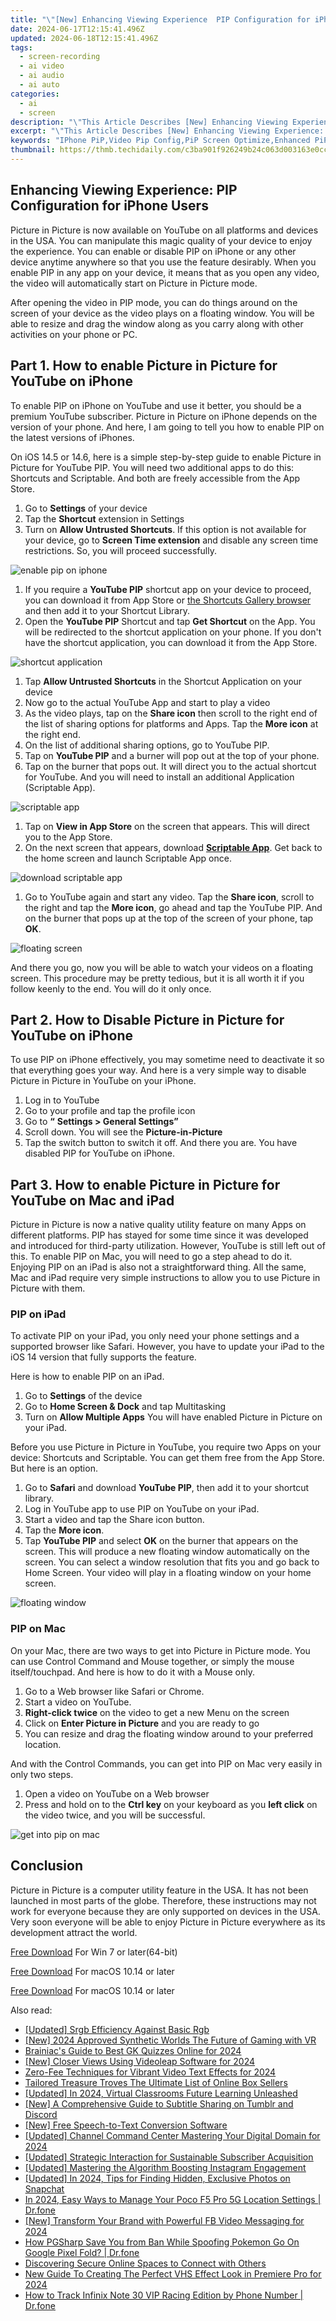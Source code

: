 ```yaml
---
title: "\"[New] Enhancing Viewing Experience  PIP Configuration for iPhone Users\""
date: 2024-06-17T12:15:41.496Z
updated: 2024-06-18T12:15:41.496Z
tags: 
  - screen-recording
  - ai video
  - ai audio
  - ai auto
categories: 
  - ai
  - screen
description: "\"This Article Describes [New] Enhancing Viewing Experience: PIP Configuration for iPhone Users\""
excerpt: "\"This Article Describes [New] Enhancing Viewing Experience: PIP Configuration for iPhone Users\""
keywords: "IPhone PiP,Video Pip Config,PiP Screen Optimize,Enhanced PiP Display,Mobile PIP Settings,IPhone Viewing PIP,User Interface PIP iOS"
thumbnail: https://thmb.techidaily.com/c3ba901f926249b24c063d003163e0cc5d148f0772ca21d903055c2189241e19.jpg
---
```


## Enhancing Viewing Experience: PIP Configuration for iPhone Users

Picture in Picture is now available on YouTube on all platforms and devices in the USA. You can manipulate this magic quality of your device to enjoy the experience. You can enable or disable PIP on iPhone or any other device anytime anywhere so that you use the feature desirably. When you enable PIP in any app on your device, it means that as you open any video, the video will automatically start on Picture in Picture mode.

After opening the video in PIP mode, you can do things around on the screen of your device as the video plays on a floating window. You will be able to resize and drag the window along as you carry along with other activities on your phone or PC.

## Part 1\. How to enable Picture in Picture for YouTube on iPhone

To enable PIP on iPhone on YouTube and use it better, you should be a premium YouTube subscriber. Picture in Picture on iPhone depends on the version of your phone. And here, I am going to tell you how to enable PIP on the latest versions of iPhones.

On iOS 14.5 or 14.6, here is a simple step-by-step guide to enable Picture in Picture for YouTube PIP. You will need two additional apps to do this: Shortcuts and Scriptable. And both are freely accessible from the App Store.

1. Go to **Settings** of your device
2. Tap the **Shortcut** extension in Settings
3. Turn on **Allow Untrusted Shortcuts**. If this option is not available for your device, go to **Screen Time extension** and disable any screen time restrictions. So, you will proceed successfully.

![enable pip on iphone](https://images.wondershare.com/filmora/article-images/2022/07/picture-in-picture-for-youtube-on-iphone-1.jpg)

1. If you require a **YouTube PIP** shortcut app on your device to proceed, you can download it from App Store or [the Shortcuts Gallery browser](https://shortcutsgallery.com/shortcuts/youtube-pip/) and then add it to your Shortcut Library.
2. Open the **YouTube PIP** Shortcut and tap **Get Shortcut** on the App. You will be redirected to the shortcut application on your phone. If you don't have the shortcut application, you can download it from the App Store.

![shortcut application](https://images.wondershare.com/filmora/article-images/2022/07/picture-in-picture-for-youtube-on-iphone-2.jpg)

1. Tap **Allow Untrusted Shortcuts** in the Shortcut Application on your device
2. Now go to the actual YouTube App and start to play a video
3. As the video plays, tap on the **Share icon** then scroll to the right end of the list of sharing options for platforms and Apps. Tap the **More icon** at the right end.
4. On the list of additional sharing options, go to YouTube PIP.
5. Tap on **YouTube PIP** and a burner will pop out at the top of your phone.
6. Tap on the burner that pops out. It will direct you to the actual shortcut for YouTube. And you will need to install an additional Application (Scriptable App).

![scriptable app](https://images.wondershare.com/filmora/article-images/2022/07/picture-in-picture-for-youtube-on-iphone-3.jpg)

1. Tap on **View in App Store** on the screen that appears. This will direct you to the App Store.
2. On the next screen that appears, download [**Scriptable App**](https://apps.apple.com/us/app/scriptable/id1405459188). Get back to the home screen and launch Scriptable App once.

![download scriptable app](https://images.wondershare.com/filmora/article-images/2022/07/picture-in-picture-for-youtube-on-iphone-4.jpg)

1. Go to YouTube again and start any video. Tap the **Share icon**, scroll to the right and tap the **More icon**, go ahead and tap the YouTube PIP. And on the burner that pops up at the top of the screen of your phone, tap **OK**.

![floating screen](https://images.wondershare.com/filmora/article-images/2022/07/picture-in-picture-for-youtube-on-iphone-5.jpg)

And there you go, now you will be able to watch your videos on a floating screen. This procedure may be pretty tedious, but it is all worth it if you follow keenly to the end. You will do it only once.

## Part 2\. How to Disable Picture in Picture for YouTube on iPhone

To use PIP on iPhone effectively, you may sometime need to deactivate it so that everything goes your way. And here is a very simple way to disable Picture in Picture in YouTube on your iPhone.

1. Log in to YouTube
2. Go to your profile and tap the profile icon
3. Go to **“** **Settings > General Settings”**
4. Scroll down. You will see the **Picture-in-Picture**
5. Tap the switch button to switch it off. And there you are. You have disabled PIP for YouTube on iPhone.

## Part 3\. How to enable Picture in Picture for YouTube on Mac and iPad

Picture in Picture is now a native quality utility feature on many Apps on different platforms. PIP has stayed for some time since it was developed and introduced for third-party utilization. However, YouTube is still left out of this. To enable PIP on Mac, you will need to go a step ahead to do it. Enjoying PIP on an iPad is also not a straightforward thing. All the same, Mac and iPad require very simple instructions to allow you to use Picture in Picture with them.

### PIP on iPad

To activate PIP on your iPad, you only need your phone settings and a supported browser like Safari. However, you have to update your iPad to the iOS 14 version that fully supports the feature.

Here is how to enable PIP on an iPad.

1. Go to **Settings** of the device
2. Go to **Home Screen & Dock** and tap Multitasking
3. Turn on **Allow Multiple Apps** You will have enabled Picture in Picture on your iPad.

Before you use Picture in Picture in YouTube, you require two Apps on your device: Shortcuts and Scriptable. You can get them free from the App Store. But here is an option.

1. Go to **Safari** and download **YouTube PIP**, then add it to your shortcut library.
2. Log in YouTube app to use PIP on YouTube on your iPad.
3. Start a video and tap the Share icon button.
4. Tap the **More icon**.
5. Tap **YouTube PIP** and select **OK** on the burner that appears on the screen. This will produce a new floating window automatically on the screen. You can select a window resolution that fits you and go back to Home Screen. Your video will play in a floating window on your home screen.

![floating window](https://images.wondershare.com/filmora/article-images/2022/07/picture-in-picture-for-youtube-on-iphone-6.jpg)

### PIP on Mac

On your Mac, there are two ways to get into Picture in Picture mode. You can use Control Command and Mouse together, or simply the mouse itself/touchpad. And here is how to do it with a Mouse only.

1. Go to a Web browser like Safari or Chrome.
2. Start a video on YouTube.
3. **Right-click twice** on the video to get a new Menu on the screen
4. Click on **Enter Picture in Picture** and you are ready to go
5. You can resize and drag the floating window around to your preferred location.

And with the Control Commands, you can get into PIP on Mac very easily in only two steps.

1. Open a video on YouTube on a Web browser
2. Press and hold on to the **Ctrl key** on your keyboard as you **left click** on the video twice, and you will be successful.

![get into pip on mac](https://images.wondershare.com/filmora/article-images/2022/07/picture-in-picture-for-youtube-on-iphone-7.jpg)

## Conclusion

Picture in Picture is a computer utility feature in the USA. It has not been launched in most parts of the globe. Therefore, these instructions may not work for everyone because they are only supported on devices in the USA. Very soon everyone will be able to enjoy Picture in Picture everywhere as its development attract the world.

[Free Download](https://tools.techidaily.com/wondershare/filmora/download/) For Win 7 or later(64-bit)

[Free Download](https://tools.techidaily.com/wondershare/filmora/download/) For macOS 10.14 or later

[Free Download](https://tools.techidaily.com/wondershare/filmora/download/) For macOS 10.14 or later

<ins class="adsbygoogle"
     style="display:block"
     data-ad-format="autorelaxed"
     data-ad-client="ca-pub-7571918770474297"
     data-ad-slot="1223367746"></ins>

<ins class="adsbygoogle"
     style="display:block"
     data-ad-format="autorelaxed"
     data-ad-client="ca-pub-7571918770474297"
     data-ad-slot="1223367746"></ins>



<ins class="adsbygoogle"
     style="display:block"
     data-ad-client="ca-pub-7571918770474297"
     data-ad-slot="8358498916"
     data-ad-format="auto"
     data-full-width-responsive="true"></ins>


<span class="atpl-alsoreadstyle">Also read:</span>
<div><ul>
<li><a href="https://fox-cloud.techidaily.com/updated-srgb-efficiency-against-basic-rgb/"><u>[Updated] Srgb Efficiency Against Basic Rgb</u></a></li>
<li><a href="https://fox-cloud.techidaily.com/new-2024-approved-synthetic-worlds-the-future-of-gaming-with-vr/"><u>[New] 2024 Approved  Synthetic Worlds  The Future of Gaming with VR</u></a></li>
<li><a href="https://fox-cloud.techidaily.com/brainiacs-guide-to-best-gk-quizzes-online-for-2024/"><u>Brainiac's Guide to Best GK Quizzes Online for 2024</u></a></li>
<li><a href="https://fox-cloud.techidaily.com/new-closer-views-using-videoleap-software-for-2024/"><u>[New] Closer Views Using Videoleap Software for 2024</u></a></li>
<li><a href="https://fox-cloud.techidaily.com/zero-fee-techniques-for-vibrant-video-text-effects-for-2024/"><u>Zero-Fee Techniques for Vibrant Video Text Effects for 2024</u></a></li>
<li><a href="https://fox-cloud.techidaily.com/tailored-treasure-troves-the-ultimate-list-of-online-box-sellers/"><u>Tailored Treasure Troves  The Ultimate List of Online Box Sellers</u></a></li>
<li><a href="https://fox-cloud.techidaily.com/updated-in-2024-virtual-classrooms-future-learning-unleashed/"><u>[Updated] In 2024, Virtual Classrooms  Future Learning Unleashed</u></a></li>
<li><a href="https://fox-cloud.techidaily.com/new-a-comprehensive-guide-to-subtitle-sharing-on-tumblr-and-discord/"><u>[New] A Comprehensive Guide to Subtitle Sharing on Tumblr and Discord</u></a></li>
<li><a href="https://fox-cloud.techidaily.com/new-free-speech-to-text-conversion-software/"><u>[New] Free Speech-to-Text Conversion Software</u></a></li>
<li><a href="https://facebook-record-videos.techidaily.com/updated-channel-command-center-mastering-your-digital-domain-for-2024/"><u>[Updated] Channel Command Center  Mastering Your Digital Domain for 2024</u></a></li>
<li><a href="https://facebook-record-videos.techidaily.com/updated-strategic-interaction-for-sustainable-subscriber-acquisition/"><u>[Updated] Strategic Interaction for Sustainable Subscriber Acquisition</u></a></li>
<li><a href="https://instagram-videos.techidaily.com/updated-mastering-the-algorithm-boosting-instagram-engagement/"><u>[Updated] Mastering the Algorithm  Boosting Instagram Engagement</u></a></li>
<li><a href="https://snapchat-videos.techidaily.com/updated-in-2024-tips-for-finding-hidden-exclusive-photos-on-snapchat/"><u>[Updated] In 2024, Tips for Finding Hidden, Exclusive Photos on Snapchat</u></a></li>
<li><a href="https://android-location.techidaily.com/in-2024-easy-ways-to-manage-your-poco-f5-pro-5g-location-settings-drfone-by-drfone-virtual/"><u>In 2024, Easy Ways to Manage Your Poco F5 Pro 5G Location Settings | Dr.fone</u></a></li>
<li><a href="https://facebook-video-content.techidaily.com/new-transform-your-brand-with-powerful-fb-video-messaging-for-2024/"><u>[New] Transform Your Brand with Powerful FB Video Messaging for 2024</u></a></li>
<li><a href="https://pokemon-go-android.techidaily.com/how-pgsharp-save-you-from-ban-while-spoofing-pokemon-go-on-google-pixel-fold-drfone-by-drfone-virtual-android/"><u>How PGSharp Save You from Ban While Spoofing Pokemon Go On Google Pixel Fold? | Dr.fone</u></a></li>
<li><a href="https://sound-optimizing.techidaily.com/discovering-secure-online-spaces-to-connect-with-others/"><u>Discovering Secure Online Spaces to Connect with Others</u></a></li>
<li><a href="https://ai-video-editing.techidaily.com/new-guide-to-creating-the-perfect-vhs-effect-look-in-premiere-pro-for-2024/"><u>New Guide To Creating The Perfect VHS Effect Look in Premiere Pro for 2024</u></a></li>
<li><a href="https://android-location-track.techidaily.com/how-to-track-infinix-note-30-vip-racing-edition-by-phone-number-drfone-by-drfone-virtual-android/"><u>How to Track Infinix Note 30 VIP Racing Edition by Phone Number | Dr.fone</u></a></li>
</ul></div>
